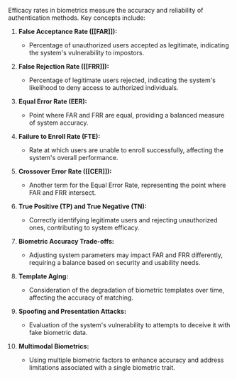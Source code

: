 Efficacy rates in biometrics measure the accuracy and reliability of authentication methods. Key concepts include:

1. **False Acceptance Rate ([[FAR]]):**
    
    - Percentage of unauthorized users accepted as legitimate, indicating the system's vulnerability to impostors.
2. **False Rejection Rate ([[FRR]]):**
    
    - Percentage of legitimate users rejected, indicating the system's likelihood to deny access to authorized individuals.
3. **Equal Error Rate (EER):**
    
    - Point where FAR and FRR are equal, providing a balanced measure of system accuracy.
4. **Failure to Enroll Rate (FTE):**
    
    - Rate at which users are unable to enroll successfully, affecting the system's overall performance.
5. **Crossover Error Rate ([[CER]]):**
    
    - Another term for the Equal Error Rate, representing the point where FAR and FRR intersect.
6. **True Positive (TP) and True Negative (TN):**
    
    - Correctly identifying legitimate users and rejecting unauthorized ones, contributing to system efficacy.
7. **Biometric Accuracy Trade-offs:**
    
    - Adjusting system parameters may impact FAR and FRR differently, requiring a balance based on security and usability needs.
8. **Template Aging:**
    
    - Consideration of the degradation of biometric templates over time, affecting the accuracy of matching.
9. **Spoofing and Presentation Attacks:**
    
    - Evaluation of the system's vulnerability to attempts to deceive it with fake biometric data.
10. **Multimodal Biometrics:**
    
    - Using multiple biometric factors to enhance accuracy and address limitations associated with a single biometric trait.